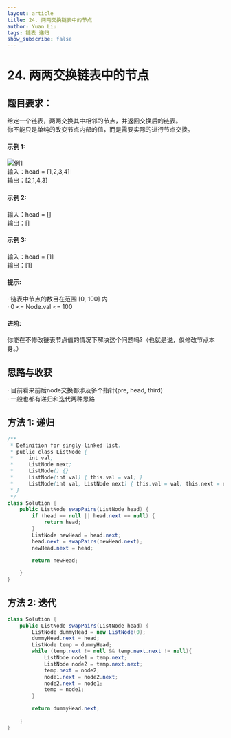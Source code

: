 ```yaml
---
layout: article
title: 24. 两两交换链表中的节点
author: Yuan Liu
tags: 链表 递归
show_subscribe: false
---
```


# 24. 两两交换链表中的节点

## 题目要求：
给定一个链表，两两交换其中相邻的节点，并返回交换后的链表。  
你不能只是单纯的改变节点内部的值，而是需要实际的进行节点交换。  
 
#### 示例 1:  
![例1](https://assets.leetcode.com/uploads/2020/10/03/swap_ex1.jpg)  
输入：head = [1,2,3,4]  
输出：[2,1,4,3]  
#### 示例 2:  
输入：head = []  
输出：[]  
#### 示例 3:  
输入：head = [1]  
输出：[1]  
  
  
  
#### 提示:   
· 链表中节点的数目在范围 [0, 100] 内  
· 0 <= Node.val <= 100  
  
#### 进阶:  
你能在不修改链表节点值的情况下解决这个问题吗?（也就是说，仅修改节点本身。）  

## 思路与收获
· 目前看来前后node交换都涉及多个指针(pre, head, third)  
· 一般也都有递归和迭代两种思路

## 方法 1: 递归
```java
/**
 * Definition for singly-linked list.
 * public class ListNode {
 *     int val;
 *     ListNode next;
 *     ListNode() {}
 *     ListNode(int val) { this.val = val; }
 *     ListNode(int val, ListNode next) { this.val = val; this.next = next; }
 * }
 */
class Solution {
    public ListNode swapPairs(ListNode head) {
        if (head == null || head.next == null) {
            return head;
        }
        ListNode newHead = head.next;
        head.next = swapPairs(newHead.next);
        newHead.next = head;

        return newHead;
        
    }
}
```  
## 方法 2: 迭代
```java
class Solution {
    public ListNode swapPairs(ListNode head) {
        ListNode dummyHead = new ListNode(0);
        dummyHead.next = head;
        ListNode temp = dummyHead;
        while (temp.next != null && temp.next.next != null){
            ListNode node1 = temp.next;
            ListNode node2 = temp.next.next;
            temp.next = node2;
            node1.next = node2.next;
            node2.next = node1;
            temp = node1;
        }

        return dummyHead.next;
        
    }
}
```






